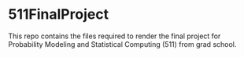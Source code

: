 # 511FinalProject

This repo contains the files required to render the final project for Probability Modeling and Statistical Computing (511) from grad school.
